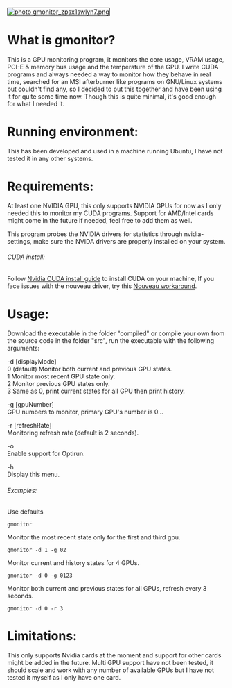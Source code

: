 <a href="http://s1239.photobucket.com/user/ttass1/media/apps/gmonitor_zpsx1swlyn7.png.html" onclick="return false" target="_blank"><img src="http://i1239.photobucket.com/albums/ff506/ttass1/apps/gmonitor_zpsx1swlyn7.png" border="1" alt=" photo gmonitor_zpsx1swlyn7.png"/></a>
# What is gmonitor?
This is a GPU monitoring program, it monitors the core usage, VRAM usage, PCI-E & memory bus usage and the temperature of the GPU.
I write CUDA programs and always needed a way to monitor how they behave in real time, searched for an MSI afterburner like programs on GNU/Linux systems but couldn't find any, so I decided to put this together and have been using it for quite some time now. Though this is quite minimal, it's 
good enough for what I needed it.


# Running environment: 
This has been developed and used in a machine running Ubuntu, I have not tested it in any other systems.

# Requirements:
At least one NVIDIA GPU, this only supports NVIDIA GPUs for now as I only needed this to monitor my CUDA programs. Support for AMD/Intel cards might come in the future if needed, feel free to add them as well.

This program probes the NVIDIA drivers for statistics through nvidia-settings, make sure the NVIDA drivers are properly installed on your system.

###### CUDA install:
Follow [Nvidia CUDA install guide](http://docs.nvidia.com/cuda/index.html) to install CUDA on your machine, If you face issues with the nouveau driver, try this [Nouveau workaround](http://askubuntu.com/questions/451221/ubuntu-14-04-install-nvidia-driver).

# Usage:
Download the executable in the folder "compiled" or compile your own from the source code in the folder "src", run the executable with the following arguments:

-d [displayMode]<br />
0 (default) Monitor both current and previous GPU states.<br />
1 Monitor most recent GPU state only.<br />
2 Monitor previous GPU states only.<br />
3 Same as 0, print current states for all GPU then print history.<br />

-g [gpuNumber]<br />
GPU numbers to monitor, primary GPU's number is 0...<br />

-r [refreshRate]<br />
Monitoring refresh rate (default is 2 seconds). <br />

-o<br />
Enable support for Optirun.<br />

-h<br />
Display this menu.<br />

###### Examples:
Use defaults
```
gmonitor
```
Monitor the most recent state only for the first and third gpu.
```
gmonitor -d 1 -g 02
```
Monitor current and history states for 4 GPUs.
```
gmonitor -d 0 -g 0123
```
Monitor both current and previous states for all GPUs, refresh every 3 seconds.
```
gmonitor -d 0 -r 3
```

# Limitations:
This only supports Nvidia cards at the moment and support for other cards might be added in the future. Multi GPU support have not been tested, it should scale and work with any number of available GPUs but I have not tested it myself as I only have one card.
